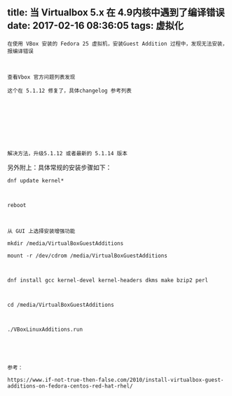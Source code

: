 title: 当 Virtualbox 5.x 在 4.9内核中遇到了编译错误
date: 2017-02-16 08:36:05
tags: 虚拟化
---


	在使用 VBox 安装的 Fedora 25 虚拟机，安装Guest Addition 过程中，发现无法安装，报编译错误

	

	查看Vbox 官方问题列表发现 

	这个在 5.1.12 修复了，具体changelog 参考列表

	

	

	

	

	解决方法，升级5.1.12 或者最新的 5.1.14 版本

	
另外附上：具体常规的安装步骤如下：

	

	

	dnf update kernel*

	

	reboot

	

	从 GUI 上选择安装增强功能

	mkdir /media/VirtualBoxGuestAdditions

	mount -r /dev/cdrom /media/VirtualBoxGuestAdditions

	

	dnf install gcc kernel-devel kernel-headers dkms make bzip2 perl

	

	cd /media/VirtualBoxGuestAdditions

	

	./VBoxLinuxAdditions.run

	

	

	参考：

	https://www.if-not-true-then-false.com/2010/install-virtualbox-guest-additions-on-fedora-centos-red-hat-rhel/
